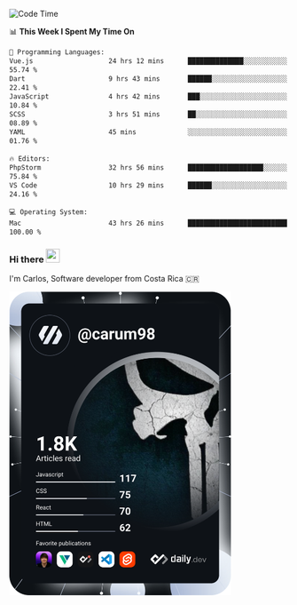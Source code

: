 
<!--START_SECTION:waka-->
![Code Time](http://img.shields.io/badge/Code%20Time-10%2C408%20hrs%2037%20mins-blue)

📊 **This Week I Spent My Time On** 

```text
💬 Programming Languages: 
Vue.js                   24 hrs 12 mins      ██████████████░░░░░░░░░░░   55.74 % 
Dart                     9 hrs 43 mins       ██████░░░░░░░░░░░░░░░░░░░   22.41 % 
JavaScript               4 hrs 42 mins       ███░░░░░░░░░░░░░░░░░░░░░░   10.84 % 
SCSS                     3 hrs 51 mins       ██░░░░░░░░░░░░░░░░░░░░░░░   08.89 % 
YAML                     45 mins             ░░░░░░░░░░░░░░░░░░░░░░░░░   01.76 % 

🔥 Editors: 
PhpStorm                 32 hrs 56 mins      ███████████████████░░░░░░   75.84 % 
VS Code                  10 hrs 29 mins      ██████░░░░░░░░░░░░░░░░░░░   24.16 % 

💻 Operating System: 
Mac                      43 hrs 26 mins      █████████████████████████   100.00 % 
```


<!--END_SECTION:waka-->

### Hi there <img src="https://media.giphy.com/media/hvRJCLFzcasrR4ia7z/giphy.gif" width="25px" height="25px">

I'm Carlos, Software developer from Costa Rica 🇨🇷

<a href="https://app.daily.dev/carum98"><img src="https://github.com/carum98/carum98/blob/main/devcard.svg" width="400" alt="Carlos Umaña Acevedo's Dev Card"/></a>
